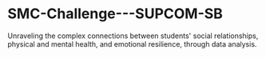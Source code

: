 # SMC-Challenge---SUPCOM-SB
Unraveling the complex connections between students' social relationships, physical and mental health, and emotional resilience, through data analysis.

